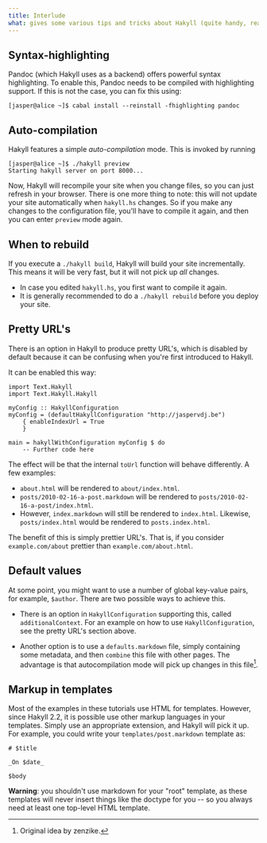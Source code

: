 ```yaml
---
title: Interlude
what: gives some various tips and tricks about Hakyll (quite handy, read this!)
---
```


## Syntax-highlighting

Pandoc (which Hakyll uses as a backend) offers powerful syntax highlighting.
To enable this, Pandoc needs to be compiled with highlighting support. If this
is not the case, you can fix this using:

~~~~~
[jasper@alice ~]$ cabal install --reinstall -fhighlighting pandoc
~~~~~

## Auto-compilation

Hakyll features a simple _auto-compilation_ mode. This is invoked by running

~~~~~
[jasper@alice ~]$ ./hakyll preview
Starting hakyll server on port 8000...
~~~~~

Now, Hakyll will recompile your site when you change files, so you can just
refresh in your browser. There is one more thing to note: this will not update
your site automatically when `hakyll.hs` changes. So if you make any changes to
the configuration file, you'll have to compile it again, and then you can enter
`preview` mode again.

## When to rebuild

If you execute a `./hakyll build`, Hakyll will build your site incrementally.
This means it will be very fast, but it will not pick up _all_ changes.

- In case you edited `hakyll.hs`, you first want to compile it again.
- It is generally recommended to do a `./hakyll rebuild` before you deploy your
  site.

## Pretty URL's

There is an option in Hakyll to produce pretty URL's, which is disabled by
default because it can be confusing when you're first introduced to Hakyll.

It can be enabled this way:

~~~~~{.haskell}
import Text.Hakyll
import Text.Hakyll.Hakyll

myConfig :: HakyllConfiguration
myConfig = (defaultHakyllConfiguration "http://jaspervdj.be")
    { enableIndexUrl = True
    }

main = hakyllWithConfiguration myConfig $ do
    -- Further code here
~~~~~

The effect will be that the internal `toUrl` function will behave differently.
A few examples:

- `about.html` will be rendered to `about/index.html`.
- `posts/2010-02-16-a-post.markdown` will be rendered to
  `posts/2010-02-16-a-post/index.html`.
- However, `index.markdown` will still be rendered to `index.html`. Likewise,
  `posts/index.html` would be rendered to `posts.index.html`.

The benefit of this is simply prettier URL's. That is, if you consider
`example.com/about` prettier than `example.com/about.html`.

## Default values

At some point, you might want to use a number of global key-value pairs, for
example, `$author`. There are two possible ways to achieve this.

- There is an option in `HakyllConfiguration` supporting this, called
  `additionalContext`. For an example on how to use `HakyllConfiguration`, see
  the pretty URL's section above.

- Another option is to use a `defaults.markdown` file, simply containing some
  metadata, and then `combine` this file with other pages. The advantage is
  that autocompilation mode will pick up changes in this file[^1].

[^1]: Original idea by zenzike.

## Markup in templates

Most of the examples in these tutorials use HTML for templates. However, since
Hakyll 2.2, it is possible use other markup languages in your templates. Simply
use an appropriate extension, and Hakyll will pick it up. For example, you could
write your `templates/post.markdown` template as:

    # $title

    _On $date_

    $body

__Warning__: you shouldn't use markdown for your "root" template, as these
templates will never insert things like the doctype for you -- so you always
need at least one top-level HTML template.
